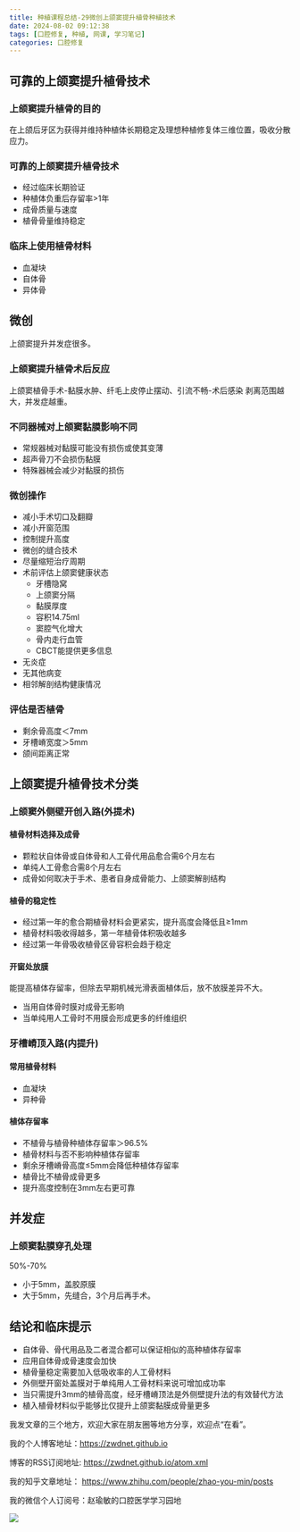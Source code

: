 ```yaml
---
title: 种植课程总结-29微创上颌窦提升植骨种植技术
date: 2024-08-02 09:12:38
tags: [口腔修复, 种植, 网课, 学习笔记]
categories: 口腔修复
---
```

## 可靠的上颌窦提升植骨技术
### 上颌窦提升植骨的目的
在上颌后牙区为获得并维持种植体长期稳定及理想种植修复体三维位置，吸收分散应力。
### 可靠的上颌窦提升植骨技术
- 经过临床长期验证
- 种植体负重后存留率>1年
- 成骨质量与速度
- 植骨骨量维持稳定

### 临床上使用植骨材料
- 血凝块
- 自体骨
- 异体骨

## 微创
上颌窦提升并发症很多。
### 上颌窦提升植骨术后反应
上颌窦植骨手术-黏膜水肿、纤毛上皮停止摆动、引流不畅-术后感染
剥离范围越大，并发症越重。
### 不同器械对上颌窦黏膜影响不同
- 常规器械对黏膜可能没有损伤或使其变薄
- 超声骨刀不会损伤黏膜
- 特殊器械会减少对黏膜的损伤
### 微创操作
- 减小手术切口及翻瓣
- 减小开窗范围
- 控制提升高度
- 微创的缝合技术
- 尽量缩短治疗周期
- 术前评估上颌窦健康状态
    - 牙槽隐窝
    - 上颌窦分隔
    - 黏膜厚度
    - 容积14.75ml
    - 窦腔气化增大
    - 骨内走行血管
    - CBCT能提供更多信息
- 无炎症
- 无其他病变
- 相邻解剖结构健康情况
### 评估是否植骨
- 剩余骨高度＜7mm
- 牙槽嵴宽度＞5mm
- 颌间距离正常
## 上颌窦提升植骨技术分类
### 上颌窦外侧壁开创入路(外提术)
#### 植骨材料选择及成骨
- 颗粒状自体骨或自体骨和人工骨代用品愈合需6个月左右
- 单纯人工骨愈合需8个月左右
- 成骨如何取决于手术、患者自身成骨能力、上颌窦解剖结构
#### 植骨的稳定性
- 经过第一年的愈合期植骨材料会更紧实，提升高度会降低且≥1mm
- 植骨材料吸收得越多，第一年植骨体积吸收越多
- 经过第一年骨吸收植骨区骨容积会趋于稳定
#### 开窗处放膜
能提高植体存留率，但除去早期机械光滑表面植体后，放不放膜差异不大。
- 当用自体骨时膜对成骨无影响
- 当单纯用人工骨时不用膜会形成更多的纤维组织
### 牙槽嵴顶入路(内提升)
#### 常用植骨材料
- 血凝块
- 异种骨
#### 植体存留率
- 不植骨与植骨种植体存留率＞96.5%
- 植骨材料与否不影响种植体存留率
- 剩余牙槽嵴骨高度≤5mm会降低种植体存留率
- 植骨比不植骨成骨更多
- 提升高度控制在3mm左右更可靠

## 并发症
### 上颌窦黏膜穿孔处理
50%-70%
- 小于5mm，盖胶原膜
- 大于5mm，先缝合，3个月后再手术。

## 结论和临床提示
- 自体骨、骨代用品及二者混合都可以保证相似的高种植体存留率
- 应用自体骨成骨速度会加快
- 植骨量稳定需要加入低吸收率的人工骨材料
- 外侧壁开窗处盖膜对于单纯用人工骨材料来说可增加成功率
- 当只需提升3mm的植骨高度，经牙槽嵴顶法是外侧壁提升法的有效替代方法
- 植入植骨材料似乎能够比仅提升上颌窦黏膜成骨量更多





我发文章的三个地方，欢迎大家在朋友圈等地方分享，欢迎点“在看”。

我的个人博客地址：https://zwdnet.github.io

博客的RSS订阅地址: https://zwdnet.github.io/atom.xml

我的知乎文章地址： https://www.zhihu.com/people/zhao-you-min/posts

我的微信个人订阅号：赵瑜敏的口腔医学学习园地

![](https://zymblog-1258069789.cos.ap-chengdu.myqcloud.com/other/wx.jpg)